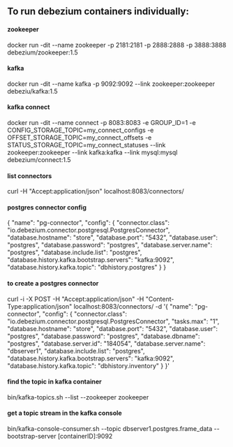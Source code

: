 ## To run debezium containers individually:


#### zookeeper 
docker run -dit --name zookeeper -p 2181:2181 -p 2888:2888 -p 3888:3888 debezium/zookeeper:1.5


#### kafka
docker run -dit --name kafka -p 9092:9092 --link zookeeper:zookeeper debeziu/kafka:1.5

#### kafka connect
docker run -dit --name connect -p 8083:8083 -e GROUP_ID=1 -e CONFIG_STORAGE_TOPIC=my_connect_configs -e OFFSET_STORAGE_TOPIC=my_connect_offsets -e STATUS_STORAGE_TOPIC=my_connect_statuses --link zookeeper:zookeeper --link kafka:kafka --link mysql:mysql debezium/connect:1.5





#### list connectors
curl -H "Accept:application/json" localhost:8083/connectors/



#### postgres connector config

{
	"name": "pg-connector",
	"config": {
		"connector.class": "io.debezium.connector.postgresql.PostgresConnector",
		"database.hostname": "store",
		"database.port": "5432",
		"database.user": "postgres",
		"database.password": "postgres",
		"database.server.name": "postgres",
		"database.include.list": "postgres",
		"database.history.kafka.bootstrap.servers": "kafka:9092",
		"database.history.kafka.topic": "dbhistory.postgres"
	}
}


#### to create a postgres connector
curl -i -X POST -H "Accept:application/json" -H "Content-Type:application/json" localhost:8083/connectors/ -d '{ "name": "pg-connector", "config": { "connector.class": "io.debezium.connector.postgresql.PostgresConnector", "tasks.max": "1", "database.hostname": "store", "database.port": "5432", "database.user": "postgres", "database.password": "postgres", "database.dbname": "postgres", "database.server.id": "184054", "database.server.name": "dbserver1", "database.include.list": "postgres", "database.history.kafka.bootstrap.servers": "kafka:9092", "database.history.kafka.topic": "dbhistory.inventory" } }'



#### find the topic in kafka container
bin/kafka-topics.sh --list --zookeeper zookeeper

#### get a topic stream in the kafka console
bin/kafka-console-consumer.sh --topic dbserver1.postgres.frame_data --bootstrap-server [containerID]:9092

